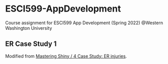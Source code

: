 # ESCI599-AppDevelopment
Course assignment for ESCI599 App Development (Spring 2022) @Western Washington University

## ER Case Study 1
Modified from [Mastering Shiny / 4 Case Study: ER injuries](https://mastering-shiny.org/basic-case-study.html).
